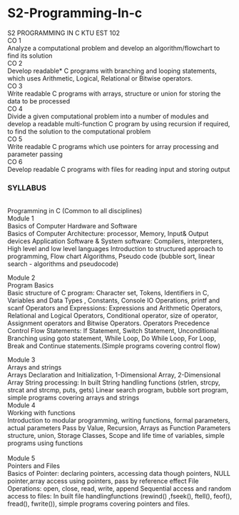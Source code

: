 # S2-Programming-In-c
S2 PROGRAMMING IN C KTU EST 102<br>
CO 1 <br>
Analyze a computational problem and develop an algorithm/flowchart to find its solution<br>
CO 2<br>
Develop readable* C programs with branching and looping statements, which uses
Arithmetic, Logical, Relational or Bitwise operators.<br>
CO 3<br>
Write readable C programs with arrays, structure or union for storing the data to be
processed<br>
CO 4 <br>
Divide a given computational problem into a number of modules and develop a readable
multi-function C program by using recursion if required, to find the solution to the
computational problem<br>
CO 5 <br>
Write readable C programs which use pointers for array processing and parameter passing<br>
CO 6 <br>
Develop readable C programs with files for reading input and storing output<br>

<h3>SYLLABUS</h3><br>
Programming in C (Common to all disciplines)<br>
Module 1<br>
Basics of Computer Hardware and Software<br>
Basics of Computer Architecture: processor, Memory, Input& Output devices
Application Software & System software: Compilers, interpreters, High level and low level languages
Introduction to structured approach to programming, Flow chart Algorithms, Pseudo code (bubble
sort, linear search - algorithms and pseudocode)<br>

Module 2<br>
Program Basics<br>
Basic structure of C program: Character set, Tokens, Identifiers in C, Variables and Data Types ,
Constants, Console IO Operations, printf and scanf
Operators and Expressions: Expressions and Arithmetic Operators, Relational and Logical Operators,
Conditional operator, size of operator, Assignment operators and Bitwise Operators. Operators
Precedence<br>
Control Flow Statements: If Statement, Switch Statement, Unconditional Branching using goto
statement, While Loop, Do While Loop, For Loop, Break and Continue statements.(Simple programs
covering control flow)<br>

Module 3<br>
Arrays and strings<br>
Arrays Declaration and Initialization, 1-Dimensional Array, 2-Dimensional Array
String processing: In built String handling functions (strlen, strcpy, strcat and strcmp, puts, gets)
Linear search program, bubble sort program, simple programs covering arrays and strings
<br>
Module 4<br>
Working with functions<br>
Introduction to modular programming, writing functions, formal parameters, actual parameters
Pass by Value, Recursion, Arrays as Function Parameters structure, union, Storage Classes, Scope
and life time of variables, simple programs using functions<br>
<br>
Module 5<br>
Pointers and Files<br>
Basics of Pointer: declaring pointers, accessing data though pointers, NULL pointer,array access
using pointers, pass by reference effect
File Operations: open, close, read, write, append
Sequential access and random access to files: In built file handlingfunctions (rewind() ,fseek(), ftell(),
feof(), fread(), fwrite()), simple programs covering pointers and files. <br>
